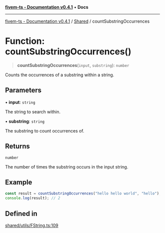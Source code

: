 [**fivem-ts - Documentation v0.4.1**](../../../README.md) • **Docs**

***

[fivem-ts - Documentation v0.4.1](../../../README.md) / [Shared](../README.md) / countSubstringOccurrences

# Function: countSubstringOccurrences()

> **countSubstringOccurrences**(`input`, `substring`): `number`

Counts the occurrences of a substring within a string.

## Parameters

• **input**: `string`

The string to search within.

• **substring**: `string`

The substring to count occurrences of.

## Returns

`number`

The number of times the substring occurs in the input string.

## Example

```ts
const result = countSubstringOccurrences("hello hello world", "hello");
console.log(result); // 2
```

## Defined in

[shared/utils/FString.ts:109](https://github.com/Purpose-Dev/fivem-ts/blob/main/src/shared/utils/FString.ts#L109)
